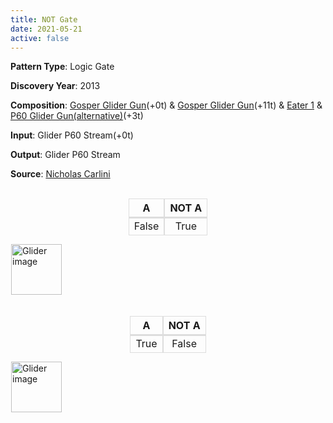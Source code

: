 ```yaml
---
title: NOT Gate
date: 2021-05-21
active: false
---
```



**Pattern Type**: Logic Gate

**Discovery Year**: 2013

**Composition**: [Gosper Glider Gun](https://galapagos.netlify.app/database/gosper_glider_gun/)(+0t) & [Gosper Glider Gun](https://galapagos.netlify.app/database/gosper_glider_gun/)(+11t)  & [Eater 1](https://galapagos.netlify.app/database/eater_1/) & [P60 Glider Gun(alternative)](https://galapagos.netlify.app/database/p60_glider_gun/)(+3t)

**Input**: Glider P60 Stream(+0t)

**Output**: Glider P60 Stream

**Source**: [Nicholas Carlini](https://nicholas.carlini.com/writing/2020/digital-logic-game-of-life.html)
<!--more-->

<style type="text/css">
table.center  {display:contents;}
table.center td{border-color: #ddd;border-style:solid;border-width:1px;border-top: 2px solid #ddd;}
table.center th{border-color: #ddd;border-style:solid;border-width:1px;border-top: 1px solid #ddd !important;}
table.center .tg-c3ow{text-align:center;vertical-align:top}
</style>

 <br />

<center>
<table class="center">
<thead>
  <tr>
    <th class="tg-c3ow">A</th>
    <th class="tg-c3ow">NOT A</th>
  </tr>
</thead>
<tbody>
  <tr>
    <td class="tg-c3ow">False</td>
    <td class="tg-c3ow">True</td>
  </tr>
</tbody>
</table>
</center>

<p>
<script type="text/javascript" src="https://www.conwaylife.com/js/lv-plugin.js"></script></p>

<div class="rle"><div class="codebox"><div style="display:none; position: relative; z-index: 1031;"><code>x = 284, y = 283, rule = Life
103bobo$103bo2bo$88bo6bo10b2o6b2o$87bobo5bo8bo3b2o4b2o165b2o$80b2o4bo
b2o6bo9b2o174b2o$80b2o3b2ob2o9b2o2bo2bo174bo$86bob2o5b3o2bo2bobo$87bo
bo7b4o$88bo9b2o4$106bo$107b2o$106b2o4$266b2o$163bo103b2o$113bobo45b3o
102bo$114b2o44bo$114bo45b2o5$121bo$122b2o$121b2o2$150b3o$152bo$151bo99b
2o$252b2o$251bo3$143b2o$142bobo$144bo6$135b3o$137bo$136bo99b2o$237b2o
$236bo3$128b2o$127bobo$129bo6$120b3o$122bo$121bo99b2o$222b2o$221bo3$113b
2o$112bobo$114bo6$105b3o$107bo$106bo99b2o$207b2o$206bo3$98b2o$97bobo$
99bo6$90b3o$92bo$91bo99b2o$192b2o$191bo3$83b2o$82bobo$84bo6$75b3o$77b
o$76bo99b2o$177b2o$176bo3$68b2o$67bobo$69bo6$60b3o$62bo$61bo99b2o$162b
2o$161bo3$53b2o$52bobo$54bo3$30b2o$30b2o2$45b3o$47bo$46bo99b2o$147b2o
$146bo3$38b2o$37bobo$28b2o3b2o4bo$30b3o$29bo3bo$30bobo$31bo2$32b3o$32b
3o$131b2o$132b2o$131bo$30b2o3b2o$31b5o$32b3o$33bo8$32b2o$32b2o82b2o$117b
2o$116bo13$101b2o$102b2o$101bo13$86b2o$87b2o$86bo13$71b2o$72b2o$71bo13$
56b2o$57b2o$56bo4$23b2o$23bo2bo$9bobo15bo6b2o$7bo3bo2b3o10bo6b2o$2o5b
o19bo$2o4bo4bo7b2o2bo2bo$7bo7bobo2bo2b2o$7bo3bo5b3o$9bobo$41b2o$42b2o
$26bo14bo$27bo$19b2o4b3o$19b2o3$29bo3b2o$21b2o5b3ob3o$29bo2b3o$30bo$32b
o$31bo$17b2o3b2o7bo$18b5o3b2o$18b2ob2o4b2o$18b2ob2o3bo$19b3o5$21b3o$21b
3o$20bo3bo$19bo5bo$20bo3bo$21b3o10$21b2o$21b2o!
#C [[ COLOR ARROW Orange ARROWSIZE 3 0.05 ARROWALPHA 0.70 ]]
#C [[  ARROW 78 10 103 10 2.0  ]]
#C [[ COLOR ARROW Red ARROWSIZE 3 0.1 ARROWALPHA 0.70 ]]
#C [[  ARROW 103 10 103 0 2.0  ]]
#C [[ COLOR ARROW Green ARROWSIZE 3 0.05 ARROWALPHA 0.70 ]]
#C [[  ARROW 103 0 78 0 2.0  ]]
#C [[ COLOR ARROW Blue ARROWSIZE 3 0.1 ARROWALPHA 0.70 ]]
#C [[  ARROW 78 0 78 10 2.0  ]]
#C [[ COLOR ARROW Orange ARROWSIZE 3 0.05 ARROWALPHA 0.70 ]]
#C [[  ARROW 92 8 117 8 2.0  ]]
#C [[ COLOR ARROW Red ARROWSIZE 3 0.1 ARROWALPHA 0.70 ]]
#C [[  ARROW 117 8 117 -2 2.0  ]]
#C [[ COLOR ARROW Green ARROWSIZE 3 0.05 ARROWALPHA 0.70 ]]
#C [[  ARROW 117 -2 92 -2 2.0  ]]
#C [[ COLOR ARROW Blue ARROWSIZE 3 0.1 ARROWALPHA 0.70 ]]
#C [[  ARROW 92 -2 92 8 2.0  ]]
#C [[ COLOR ARROW Orange ARROWSIZE 3 0.05 ARROWALPHA 0.70 ]]
#C [[  ARROW 38 170 38 145 2.0  ]]
#C [[ COLOR ARROW Red ARROWSIZE 3 0.1 ARROWALPHA 0.70 ]]
#C [[  ARROW 38 145 28 145 2.0  ]]
#C [[ COLOR ARROW Green ARROWSIZE 3 0.05 ARROWALPHA 0.70 ]]
#C [[  ARROW 28 145 28 170 2.0  ]]
#C [[ COLOR ARROW Blue ARROWSIZE 3 0.1 ARROWALPHA 0.70 ]]
#C [[  ARROW 28 170 38 170 2.0  ]]
#C [[ COLOR ARROW Orange ARROWSIZE 3 0.05 ARROWALPHA 0.70 ]]
#C [[  ARROW 36 156 36 131 2.0  ]]
#C [[ COLOR ARROW Red ARROWSIZE 3 0.1 ARROWALPHA 0.70 ]]
#C [[  ARROW 36 131 26 131 2.0  ]]
#C [[ COLOR ARROW Green ARROWSIZE 3 0.05 ARROWALPHA 0.70 ]]
#C [[  ARROW 26 131 26 156 2.0  ]]
#C [[ COLOR ARROW Blue ARROWSIZE 3 0.1 ARROWALPHA 0.70 ]]
#C [[  ARROW 26 156 36 156 2.0  ]]
#C [[ COLOR ARROW Gray ARROWSIZE 3 0.02 ARROWALPHA 0.70 ]]
#C [[  ARROW 37 284 37 232 2.0  ]]
#C [[ COLOR ARROW Fuchsia ARROWSIZE 3 0.02 ARROWALPHA 0.70 ]]
#C [[  ARROW 37 232 -2 232 2.0  ]]
#C [[ COLOR ARROW Lime ARROWSIZE 3 0.02 ARROWALPHA 0.70 ]]
#C [[  ARROW -2 284 37 284 2.0  ]]
#C [[ COLOR ARROW Salmon ARROWSIZE 3 0.02 ARROWALPHA 0.70 ]]
#C [[  ARROW -2 232 -2 284 2.0  ]]
#C [[ COLOR ARROW Fuchsia ARROWSIZE 3 0.1 ARROWALPHA 0.70 ]]
#C [[  ARROW 165 24 165 17 2.0  ]]
#C [[ COLOR ARROW Lime ARROWSIZE 3 0.1 ARROWALPHA 0.70 ]]
#C [[  ARROW 165 17 158 17 2.0  ]]
#C [[ COLOR ARROW Salmon ARROWSIZE 3 0.1 ARROWALPHA 0.70 ]]
#C [[  ARROW 158 17 158 24 2.0  ]]
#C [[ COLOR ARROW Gray ARROWSIZE 3 0.1 ARROWALPHA 0.70 ]]
#C [[  ARROW 158 24 165 24 2.0  ]]
#C [[ COLOR ARROW Cyan ARROWSIZE 3 0.02 ARROWALPHA 0.70 ]]
#C [[  ARROW -2 284 196 284 2.0  ]]
#C [[ COLOR ARROW Yellow ARROWSIZE 3 0.02 ARROWALPHA 0.70 ]]
#C [[  ARROW 196 284 196 -2 2.0  ]]
#C [[ COLOR ARROW Brown ARROWSIZE 3 0.02 ARROWALPHA 0.70 ]]
#C [[  ARROW 196 -2 -2 -2 2.0  ]]
#C [[ COLOR ARROW Purple ARROWSIZE 3 0.02 ARROWALPHA 0.70 ]]
#C [[  ARROW -2 -2 -2 284 2.0  ]]
#C [[ COLOR LABEL Green LABELSIZE 10 LABELALPHA 0.70 ]]
#C [[ LABEL 20 228 2.0 "P60 Glider Gun(alternative)" ]]
#C [[ COLOR LABEL Green LABELSIZE 10 LABELALPHA 0.70 ]]
#C [[ LABEL 20 128 2.0 "Gosper Glider Gun" ]]
#C [[ COLOR LABEL Green LABELSIZE 10 LABELALPHA 0.70 ]]
#C [[ LABEL 100 18 2.0 "Gosper Glider Gun" ]]
#C [[ COLOR LABEL Green LABELSIZE 10 LABELALPHA 0.70 ]]
#C [[ LABEL 160 14 2.0 "Eater 1" ]]
#C [[ COLOR LABEL Green LABELSIZE 40 LABELALPHA 0.70 ]]
#C [[ LABEL 100 -15 2.0 "NOT Gate 1" ]]
#C [[ COLOR ARROW Red ARROWSIZE 3 0.05 ARROWALPHA 0.70 ]]
#C [[  ARROW -39 1 66 106 2.0  ]]
#C [[ COLOR ARROW Red ARROWSIZE 3 0.05 ARROWALPHA 0.70 ]]
#C [[  ARROW 113 168 278 3 2.0  ]]
#C [[ THEME 6 GRID GRIDMAJOR 0 ZOOM 1.0 ]]
</code></div></div><canvas width="760" height="560" style="margin-left:1px; position: relative; z-index: 1031;"><noscript> <a href="https://www.conwaylife.com/wiki/File:Glider.png" class="image" title="Glider image"><img alt="Glider image" src="https://www.conwaylife.com/w/images/7/79/Glider.png" decoding="async" width="81" height="81" /></a> </noscript></canvas></div>

 <br />
  <br />

<center>
<table class="center">
<thead>
  <tr>
    <th class="tg-c3ow">A</th>
    <th class="tg-c3ow">NOT A</th>
  </tr>
</thead>
<tbody>
  <tr>
    <td class="tg-c3ow">True</td>
    <td class="tg-c3ow">False</td>
  </tr>
</tbody>
</table>
</center>

  
<p>
<script type="text/javascript" src="https://www.conwaylife.com/js/lv-plugin.js"></script></p>

<div class="rle"><div class="codebox"><div style="display:none; position: relative; z-index: 1031;"><code>x = 274, y = 322, rule = Life
43b2o$43b2o3$43bo$42bobo$41bo3bo$41b5o$40b2o3b2o$41b5o$42b3o$43bo4$44b
o$41b2o$22bo18b3o$21bobo18b2o$11b2o6b2o3bo9b2o6bo$10bobo4b2obo3bo9b2o
5bobo$2o7b3o4b3obo3bo16b2o$2o6b3o4bo2b2obobo$9b3o4b2o4bo$10bobo29b2ob
ob2o$11b2o$35bo6bo5bo$25bo8bo$23bobo5b2ob2o7b2ob2o$24b2o2bo3bo12bo$28b
o2b2o$31b2o$28bobo2$45b2o$45b2o4$183bobo$183bo3bo$167bo19bo5b2o$40bo124b
4o14bo4bo4b2o$38bobo118b2o3bobob2o4bo12bo$39b2o118b2o2bo2bob3o5b2obo3b
o3bo$164bobob2o5b4obo2bobo$165b4o6b2o2b2o$167bo5$185bobo$186b2o$186bo
3$55bo$53bobo186bo$54b2o137bo46b3o$194b2o43bo$193b2o44b2o6$200bobo$201b
2o$201bo28b2o$229bobo$231bo$70bo$68bobo$69b2o137bo$209b2o$208b2o5$215b
3o$215bo$215bobo4$85bo$83bobo$84b2o137bo$224b2o$223b2o8$200b2o$199bob
o$201bo$100bo$98bobo$99b2o10$185b2o$184bobo$186bo$115bo$113bobo$114b2o
137bo$254b2o$253b2o8$170b2o$169bobo98b3o$171bo97bo3bo$130bo138bo3bo$128b
obo139b3o$129b2o10$155b2o$154bobo$156bo99bo$145bo110b2o$143bobo109bob
o$144b2o3$147b3o$149bo$148bo5$140b2o$139bobo$141bo99bo$241b2o$240bobo
4$132b3o$134bo$133bo3$109b2o$109b2o$125b2o$124bobo$126bo99bo$226b2o$225b
obo4$117b3o$109b3o7bo$108bo3bo5bo$107bo5bo$108bo3bo$109b3o$109bo2bo$110b
3o$110b2obo$111bobo97bo$112bo98b2o$210bobo2$109b2o3b2o$109bobobobo$110b
5o$111b3o$112bo7$111b2o83bo$111b2o83b2o$195bobo13$181bo$181b2o$180bob
o13$166bo$166b2o$165bobo13$151bo$151b2o$150bobo13$136bo$136b2o$135bob
o5$102b2o$102b3o$88bo15b2obo5b2o$86bobo4b3o8bo2bo5b2o$79b2o4bobo16b2o
bo$79b2o3bo2bo7bo2b2o2b3o$85bobo7bo3bo2b2o$86bobo6bo2bo$88bo8b2o22bo$
121b2o$120bobo2$106bo$98b2o4bobo$98b2o5b2o2$108bo$107bobo$106b2obobob
2o$108b2ob2o$110b3o$109bo$110b2o$106bo$96b2o3b2o3b2o$105bobo$97bo3bo$
98b3o$98b3o3$101bo$100b3o$99bo3bo$101bo$98bo5bo$98bo5bo$99bo3bo$100b3o
9$100b2o$100b2o!
#C [[ COLOR ARROW Orange ARROWSIZE 3 0.05 ARROWALPHA 0.70 ]]
#C [[  ARROW 157 49 182 49 2.0  ]]
#C [[ COLOR ARROW Red ARROWSIZE 3 0.1 ARROWALPHA 0.70 ]]
#C [[  ARROW 182 49 182 39 2.0  ]]
#C [[ COLOR ARROW Green ARROWSIZE 3 0.05 ARROWALPHA 0.70 ]]
#C [[  ARROW 182 39 157 39 2.0  ]]
#C [[ COLOR ARROW Blue ARROWSIZE 3 0.1 ARROWALPHA 0.70 ]]
#C [[  ARROW 157 39 157 49 2.0  ]]
#C [[ COLOR ARROW Orange ARROWSIZE 3 0.05 ARROWALPHA 0.70 ]]
#C [[  ARROW 171 47 196 47 2.0  ]]
#C [[ COLOR ARROW Red ARROWSIZE 3 0.1 ARROWALPHA 0.70 ]]
#C [[  ARROW 196 47 196 37 2.0  ]]
#C [[ COLOR ARROW Green ARROWSIZE 3 0.05 ARROWALPHA 0.70 ]]
#C [[  ARROW 196 37 171 37 2.0  ]]
#C [[ COLOR ARROW Blue ARROWSIZE 3 0.1 ARROWALPHA 0.70 ]]
#C [[  ARROW 171 37 171 47 2.0  ]]
#C [[ COLOR ARROW Orange ARROWSIZE 3 0.05 ARROWALPHA 0.70 ]]
#C [[  ARROW 117 209 117 184 2.0  ]]
#C [[ COLOR ARROW Red ARROWSIZE 3 0.1 ARROWALPHA 0.70 ]]
#C [[  ARROW 117 184 107 184 2.0  ]]
#C [[ COLOR ARROW Green ARROWSIZE 3 0.05 ARROWALPHA 0.70 ]]
#C [[  ARROW 107 184 107 209 2.0  ]]
#C [[ COLOR ARROW Blue ARROWSIZE 3 0.1 ARROWALPHA 0.70 ]]
#C [[  ARROW 107 209 117 209 2.0  ]]
#C [[ COLOR ARROW Orange ARROWSIZE 3 0.05 ARROWALPHA 0.70 ]]
#C [[  ARROW 115 195 115 170 2.0  ]]
#C [[ COLOR ARROW Red ARROWSIZE 3 0.1 ARROWALPHA 0.70 ]]
#C [[  ARROW 115 170 105 170 2.0  ]]
#C [[ COLOR ARROW Green ARROWSIZE 3 0.05 ARROWALPHA 0.70 ]]
#C [[  ARROW 105 170 105 195 2.0  ]]
#C [[ COLOR ARROW Blue ARROWSIZE 3 0.1 ARROWALPHA 0.70 ]]
#C [[  ARROW 105 195 115 195 2.0  ]]
#C [[ COLOR ARROW Gray ARROWSIZE 3 0.02 ARROWALPHA 0.70 ]]
#C [[  ARROW 116 323 116 271 2.0  ]]
#C [[ COLOR ARROW Fuchsia ARROWSIZE 3 0.02 ARROWALPHA 0.70 ]]
#C [[  ARROW 116 271 77 271 2.0  ]]
#C [[ COLOR ARROW Lime ARROWSIZE 3 0.02 ARROWALPHA 0.70 ]]
#C [[  ARROW 77 323 116 323 2.0  ]]
#C [[ COLOR ARROW Salmon ARROWSIZE 3 0.02 ARROWALPHA 0.70 ]]
#C [[  ARROW 77 271 77 323 2.0  ]]
#C [[ COLOR ARROW Fuchsia ARROWSIZE 3 0.1 ARROWALPHA 0.70 ]]
#C [[  ARROW 244 63 244 56 2.0  ]]
#C [[ COLOR ARROW Lime ARROWSIZE 3 0.1 ARROWALPHA 0.70 ]]
#C [[  ARROW 244 56 237 56 2.0  ]]
#C [[ COLOR ARROW Salmon ARROWSIZE 3 0.1 ARROWALPHA 0.70 ]]
#C [[  ARROW 237 56 237 63 2.0  ]]
#C [[ COLOR ARROW Gray ARROWSIZE 3 0.1 ARROWALPHA 0.70 ]]
#C [[  ARROW 237 63 244 63 2.0  ]]
#C [[ COLOR ARROW Cyan ARROWSIZE 3 0.02 ARROWALPHA 0.70 ]]
#C [[  ARROW 77 323 275 323 2.0  ]]
#C [[ COLOR ARROW Yellow ARROWSIZE 3 0.02 ARROWALPHA 0.70 ]]
#C [[  ARROW 275 323 275 37 2.0  ]]
#C [[ COLOR ARROW Brown ARROWSIZE 3 0.02 ARROWALPHA 0.70 ]]
#C [[  ARROW 275 37 77 37 2.0  ]]
#C [[ COLOR ARROW Purple ARROWSIZE 3 0.02 ARROWALPHA 0.70 ]]
#C [[  ARROW 77 37 77 323 2.0  ]]
#C [[ COLOR ARROW Red ARROWSIZE 3 0.05 ARROWALPHA 0.70 ]]
#C [[  ARROW 41 41 146 146 2.0  ]]
#C [[ COLOR LABEL Green LABELSIZE 10 LABELALPHA 0.70 ]]
#C [[ LABEL 98 264 2.0 "P60 Glider Gun(alternative)" ]]
#C [[ COLOR LABEL Green LABELSIZE 10 LABELALPHA 0.70 ]]
#C [[ LABEL 98 164 2.0 "Gosper Glider Gun" ]]
#C [[ COLOR LABEL Green LABELSIZE 10 LABELALPHA 0.70 ]]
#C [[ LABEL 178 56 2.0 "Gosper Glider Gun" ]]
#C [[ COLOR LABEL Green LABELSIZE 10 LABELALPHA 0.70 ]]
#C [[ LABEL 238 52 2.0 "Eater 1" ]]
#C [[ COLOR LABEL Green LABELSIZE 40 LABELALPHA 0.70 ]]
#C [[ LABEL 178 23 2.0 "NOT Gate 2" ]]
#C [[ THEME 6 GRID GRIDMAJOR 0 ZOOM 1.0 ]]
</code></div></div><canvas width="760" height="560" style="margin-left:1px; position: relative; z-index: 1031;"><noscript> <a href="https://www.conwaylife.com/wiki/File:Glider.png" class="image" title="Glider image"><img alt="Glider image" src="https://www.conwaylife.com/w/images/7/79/Glider.png" decoding="async" width="81" height="81" /></a> </noscript></canvas></div>


